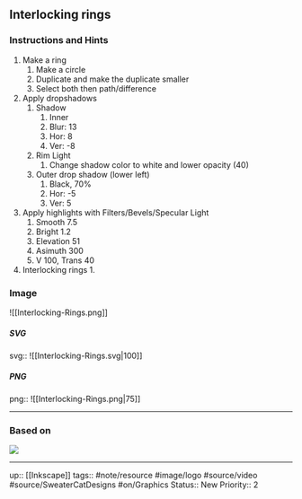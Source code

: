 ## Interlocking rings


### Instructions and Hints
1. Make a ring
	1. Make a circle
	2. Duplicate and make the duplicate smaller
	3. Select both then path/difference 
2. Apply dropshadows
	1. Shadow 
		1. Inner
		2. Blur: 13
		3. Hor: 8
		4. Ver: -8
	2. Rim Light
		1. Change shadow color to white and lower opacity (40)
	3. Outer drop shadow (lower left)
		1. Black, 70%
		2. Hor: -5
		3. Ver: 5
3. Apply highlights with Filters/Bevels/Specular Light
	1. Smooth 7.5
	2. Bright 1.2
	3. Elevation 51
	4. Asimuth 300
	5. V 100, Trans 40
4. Interlocking rings
	1. 

### Image

![[Interlocking-Rings.png]]

##### SVG

svg:: ![[Interlocking-Rings.svg|100]]

##### PNG
png:: ![[Interlocking-Rings.png|75]]

---
### Based on

![](https://youtu.be/zsAxIfuBe7I)

---

up:: [[Inkscape]]
tags:: #note/resource #image/logo #source/video #source/SweaterCatDesigns #on/Graphics 
Status:: New
Priority:: 2
